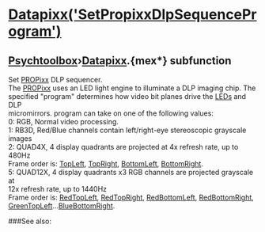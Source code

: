 # [Datapixx('SetPropixxDlpSequenceProgram')](Datapixx-SetPropixxDlpSequenceProgram) 
## [Psychtoolbox](Pyschtoolbox)&#8250;[Datapixx](Datapixx).{mex*} subfunction


Set [PROPixx](PROPixx) DLP sequencer.  
The [PROPixx](PROPixx) uses an LED light engine to illuminate a DLP imaging chip. The  
specified "program" determines how video bit planes drive the [LEDs](LEDs) and DLP  
micromirrors. program can take on one of the following values:  
   0: RGB, Normal video processing.  
   1: RB3D, Red/Blue channels contain left/right-eye stereoscopic grayscale  
images  
   2: QUAD4X, 4 display quadrants are projected at 4x refresh rate, up to 480Hz  
      Frame order is: [TopLeft](TopLeft), [TopRight](TopRight), [BottomLeft](BottomLeft), [BottomRight](BottomRight).  
   5: QUAD12X, 4 display quadrants x3 RGB channels are projected grayscale at  
12x refresh rate, up to 1440Hz  
      Frame order is: [RedTopLeft](RedTopLeft), [RedTopRight](RedTopRight), [RedBottomLeft](RedBottomLeft), [RedBottomRight](RedBottomRight),  
[GreenTopLeft](GreenTopLeft)...[BlueBottomRight](BlueBottomRight).  
  


###See also:

